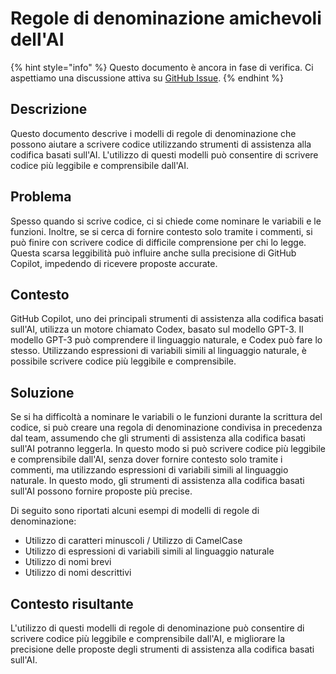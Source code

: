 # Regole di denominazione amichevoli dell'AI

{% hint style="info" %}
Questo documento è ancora in fase di verifica. Ci aspettiamo una discussione attiva su [GitHub Issue](https://github.com/AI-Native-Development/patterns/issues/6).
{% endhint %}

## Descrizione

Questo documento descrive i modelli di regole di denominazione che possono aiutare a scrivere codice utilizzando strumenti di assistenza alla codifica basati sull'AI.
L'utilizzo di questi modelli può consentire di scrivere codice più leggibile e comprensibile dall'AI.

## Problema

Spesso quando si scrive codice, ci si chiede come nominare le variabili e le funzioni. Inoltre, se si cerca di fornire contesto solo tramite i commenti, si può finire con scrivere codice di difficile comprensione per chi lo legge. Questa scarsa leggibilità può influire anche sulla precisione di GitHub Copilot, impedendo di ricevere proposte accurate.

## Contesto

GitHub Copilot, uno dei principali strumenti di assistenza alla codifica basati sull'AI, utilizza un motore chiamato Codex, basato sul modello GPT-3. Il modello GPT-3 può comprendere il linguaggio naturale, e Codex può fare lo stesso. Utilizzando espressioni di variabili simili al linguaggio naturale, è possibile scrivere codice più leggibile e comprensibile.

## Soluzione

Se si ha difficoltà a nominare le variabili o le funzioni durante la scrittura del codice, si può creare una regola di denominazione condivisa in precedenza dal team, assumendo che gli strumenti di assistenza alla codifica basati sull'AI potranno leggerla. In questo modo si può scrivere codice più leggibile e comprensibile dall'AI, senza dover fornire contesto solo tramite i commenti, ma utilizzando espressioni di variabili simili al linguaggio naturale. In questo modo, gli strumenti di assistenza alla codifica basati sull'AI possono fornire proposte più precise.

Di seguito sono riportati alcuni esempi di modelli di regole di denominazione:

* Utilizzo di caratteri minuscoli / Utilizzo di CamelCase
* Utilizzo di espressioni di variabili simili al linguaggio naturale
* Utilizzo di nomi brevi
* Utilizzo di nomi descrittivi

## Contesto risultante

L'utilizzo di questi modelli di regole di denominazione può consentire di scrivere codice più leggibile e comprensibile dall'AI, e migliorare la precisione delle proposte degli strumenti di assistenza alla codifica basati sull'AI.